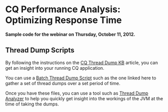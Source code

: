 CQ Performance Analysis: Optimizing Response Time
====================================

**Sample code for the webinar on Thursday, October 11, 2012.**

Thread Dump Scripts
------------------------------------
By following the instructions on the [CQ Thread Dump KB] article, you can get an insight into your running CQ application.

You can use a [Batch Thread Dump Script] such as the one linked here to gather a set of thread dumps over a set period of time.

Once you have these files, you can use a tool such as [Thread Dump Analyzer] to help you quickly get insight into the workings of the JVM at the time of taking the dumps.


[Thread Dump Analyzer]: http://java.net/projects/tda/downloads
[CQ Thread Dump KB]: http://dev.day.com/content/kb/home/cq5/CQ5SystemAdministration/TakeThreadDump.html
[Batch Thread Dump Script]: run-thread-dumps.sh

